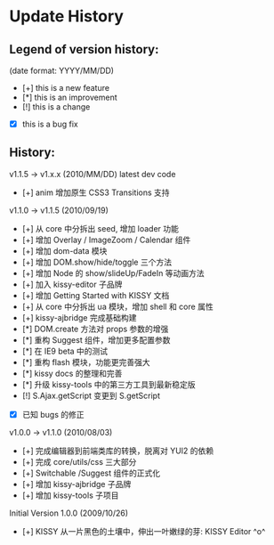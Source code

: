 
Update History
===============

Legend of version history:
---------------------------
(date format: YYYY/MM/DD)

 - [+]	this is a new feature
 - [*]	this is an improvement
 - [!]	this is a change
 - [x]	this is a bug fix

History:
--------
v1.1.5 -> v1.x.x (2010/MM/DD)  latest dev code
 - [+] anim 增加原生 CSS3 Transitions 支持

v1.1.0 -> v1.1.5 (2010/09/19)
 - [+] 从 core 中分拆出 seed, 增加 loader 功能
 - [+] 增加 Overlay / ImageZoom / Calendar 组件
 - [+] 增加 dom-data 模块
 - [+] 增加 DOM.show/hide/toggle 三个方法
 - [+] 增加 Node 的 show/slideUp/FadeIn 等动画方法
 - [+] 加入 kissy-editor 子品牌
 - [+] 增加 Getting Started with KISSY 文档
 - [+] 从 core 中分拆出 ua 模块，增加 shell 和 core 属性
 - [+] kissy-ajbridge 完成基础构建
 - [*] DOM.create 方法对 props 参数的增强
 - [*] 重构 Suggest 组件，增加更多配置参数
 - [*] 在 IE9 beta 中的测试
 - [*] 重构 flash 模块，功能更完善强大
 - [*] kissy docs 的整理和完善
 - [*] 升级 kissy-tools 中的第三方工具到最新稳定版
 - [!] S.Ajax.getScript 变更到 S.getScript
 - [x] 已知 bugs 的修正

v1.0.0 -> v1.1.0 (2010/08/03)
 - [+] 完成编辑器到前端类库的转换，脱离对 YUI2 的依赖
 - [+] 完成 core/utils/css 三大部分
 - [+] Switchable /Suggest 组件的正式化
 - [+] 增加 kissy-ajbridge 子品牌
 - [+] 增加 kissy-tools 子项目

Initial Version 1.0.0 (2009/10/26)
 - [+] KISSY 从一片黑色的土壤中，伸出一叶嫩绿的芽: KISSY Editor ^o^
